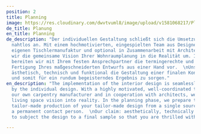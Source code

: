 ```yaml
---
position: 2
title: Planning
image: https://res.cloudinary.com/dwvtvuml8/image/upload/v1581068217/Planung-Zeichnung-Projektplanung-Architektur_pppc0z.jpg
de_title: Planung
en_title: Planning
de_description: "Der individuellen Gestaltung schließt sich die Umsetzung im Innenausbau
  nahtlos an. Mit einem hochmotivierten, eingespielten Team aus Designern, unserer
  eigenen Tischlermanufaktur und optional in Zusammenarbeit mit Architekten setzten
  wir die gemeinsame Vision Ihrer Wohnraumplanung in die Realität um. In der Planungsphase
  bereiten wir mit Ihrem festen Ansprechpartner die termingerechte und passgenaue
  Fertigung Ihres maßgeschneiderten Entwurfs aus einer Hand vor.  \nUnser Anspruch:
  ästhetisch, technisch und funktional die Gestaltung einer finalen Kontrolle zu unterziehen
  und somit für ein rundum begeisterndes Ergebnis zu sorgen."
en_description: "The implementation of the interior design is seamlessly followed
  by the individual design. With a highly motivated, well-coordinated team of designers,
  our own carpentry manufacturer and in cooperation with architects, we put your shared
  living space vision into reality. In the planning phase, we prepare the on-time,
  tailor-made production of your tailor-made design from a single source, always with
  a permanent contact person.  \nOur claim: aesthetically, technically and functionally
  to subject the design to a final sample so that you are thrilled with the result."

---
```

